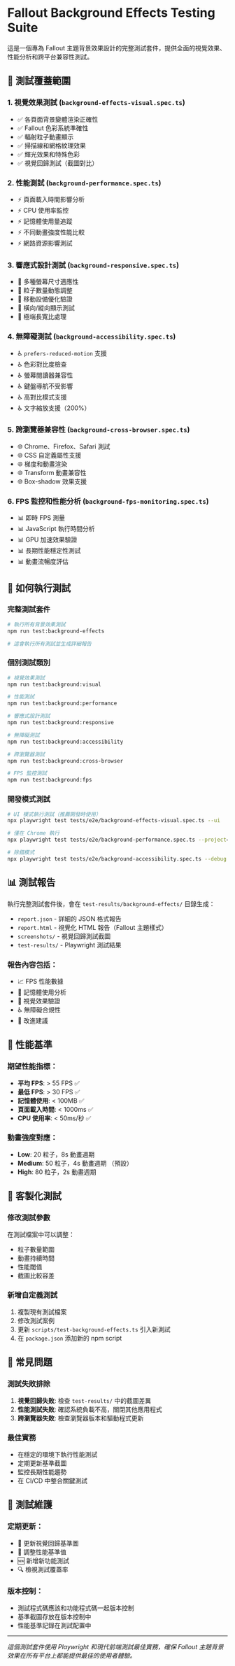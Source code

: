 # Fallout Background Effects Testing Suite

這是一個專為 Fallout 主題背景效果設計的完整測試套件，提供全面的視覺效果、性能分析和跨平台兼容性測試。

## 🎯 測試覆蓋範圍

### 1. 視覺效果測試 (`background-effects-visual.spec.ts`)
- ✅ 各頁面背景變體渲染正確性
- ✅ Fallout 色彩系統準確性
- ✅ 輻射粒子動畫顯示
- ✅ 掃描線和網格紋理效果
- ✅ 輝光效果和特殊色彩
- ✅ 視覺回歸測試（截圖對比）

### 2. 性能測試 (`background-performance.spec.ts`)
- ⚡ 頁面載入時間影響分析
- ⚡ CPU 使用率監控
- ⚡ 記憶體使用量追蹤
- ⚡ 不同動畫強度性能比較
- ⚡ 網路資源影響測試

### 3. 響應式設計測試 (`background-responsive.spec.ts`)
- 📱 多種螢幕尺寸適應性
- 📱 粒子數量動態調整
- 📱 移動設備優化驗證
- 📱 橫向/縱向顯示測試
- 📱 極端長寬比處理

### 4. 無障礙測試 (`background-accessibility.spec.ts`)
- ♿ `prefers-reduced-motion` 支援
- ♿ 色彩對比度檢查
- ♿ 螢幕閱讀器兼容性
- ♿ 鍵盤導航不受影響
- ♿ 高對比模式支援
- ♿ 文字縮放支援（200%）

### 5. 跨瀏覽器兼容性 (`background-cross-browser.spec.ts`)
- 🌐 Chrome、Firefox、Safari 測試
- 🌐 CSS 自定義屬性支援
- 🌐 梯度和動畫渲染
- 🌐 Transform 動畫兼容性
- 🌐 Box-shadow 效果支援

### 6. FPS 監控和性能分析 (`background-fps-monitoring.spec.ts`)
- 📊 即時 FPS 測量
- 📊 JavaScript 執行時間分析
- 📊 GPU 加速效果驗證
- 📊 長期性能穩定性測試
- 📊 動畫流暢度評估

## 🚀 如何執行測試

### 完整測試套件
```bash
# 執行所有背景效果測試
npm run test:background-effects

# 這會執行所有測試並生成詳細報告
```

### 個別測試類別
```bash
# 視覺效果測試
npm run test:background:visual

# 性能測試
npm run test:background:performance

# 響應式設計測試
npm run test:background:responsive

# 無障礙測試
npm run test:background:accessibility

# 跨瀏覽器測試
npm run test:background:cross-browser

# FPS 監控測試
npm run test:background:fps
```

### 開發模式測試
```bash
# UI 模式執行測試（推薦開發時使用）
npx playwright test tests/e2e/background-effects-visual.spec.ts --ui

# 僅在 Chrome 執行
npx playwright test tests/e2e/background-performance.spec.ts --project=chromium

# 除錯模式
npx playwright test tests/e2e/background-accessibility.spec.ts --debug
```

## 📊 測試報告

執行完整測試套件後，會在 `test-results/background-effects/` 目錄生成：

- `report.json` - 詳細的 JSON 格式報告
- `report.html` - 視覺化 HTML 報告（Fallout 主題樣式）
- `screenshots/` - 視覺回歸測試截圖
- `test-results/` - Playwright 測試結果

### 報告內容包括：
- 📈 FPS 性能數據
- 💾 記憶體使用分析
- 🎨 視覺效果驗證
- ♿ 無障礙合規性
- 🔧 改進建議

## 🎯 性能基準

### 期望性能指標：
- **平均 FPS**: > 55 FPS ✅
- **最低 FPS**: > 30 FPS ✅
- **記憶體使用**: < 100MB ✅
- **頁面載入時間**: < 1000ms ✅
- **CPU 使用率**: < 50ms/秒 ✅

### 動畫強度對應：
- **Low**: 20 粒子，8s 動畫週期
- **Medium**: 50 粒子，4s 動畫週期 （預設）
- **High**: 80 粒子，2s 動畫週期

## 🔧 客製化測試

### 修改測試參數
在測試檔案中可以調整：
- 粒子數量範圍
- 動畫持續時間
- 性能閾值
- 截圖比較容差

### 新增自定義測試
1. 複製現有測試檔案
2. 修改測試案例
3. 更新 `scripts/test-background-effects.ts` 引入新測試
4. 在 `package.json` 添加新的 npm script

## 🐛 常見問題

### 測試失敗排除
1. **視覺回歸失敗**: 檢查 `test-results/` 中的截圖差異
2. **性能測試失敗**: 確認系統負載不高，關閉其他應用程式
3. **跨瀏覽器失敗**: 檢查瀏覽器版本和驅動程式更新

### 最佳實務
- 在穩定的環境下執行性能測試
- 定期更新基準截圖
- 監控長期性能趨勢
- 在 CI/CD 中整合關鍵測試

## 📝 測試維護

### 定期更新：
- 📸 更新視覺回歸基準圖
- 🎯 調整性能基準值
- 🆕 新增新功能測試
- 🔍 檢視測試覆蓋率

### 版本控制：
- 測試程式碼應該和功能程式碼一起版本控制
- 基準截圖存放在版本控制中
- 性能基準記錄在測試配置中

---

*這個測試套件使用 Playwright 和現代前端測試最佳實務，確保 Fallout 主題背景效果在所有平台上都能提供最佳的使用者體驗。*